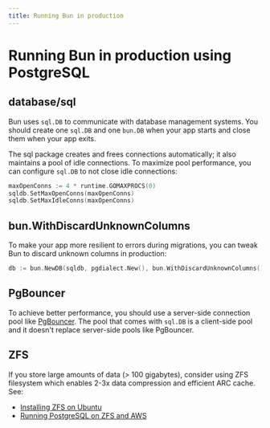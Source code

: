 ```yaml
---
title: Running Bun in production
---
```


# Running Bun in production using PostgreSQL

## database/sql

Bun uses `sql.DB` to communicate with database management systems. You should create one `sql.DB`
and one `bun.DB` when your app starts and close them when your app exits.

The sql package creates and frees connections automatically; it also maintains a pool of idle
connections. To maximize pool performance, you can configure `sql.DB` to not close idle connections:

```go
maxOpenConns := 4 * runtime.GOMAXPROCS(0)
sqldb.SetMaxOpenConns(maxOpenConns)
sqldb.SetMaxIdleConns(maxOpenConns)
```

## bun.WithDiscardUnknownColumns

To make your app more resilient to errors during migrations, you can tweak Bun to discard unknown
columns in production:

```go
db := bun.NewDB(sqldb, pgdialect.New(), bun.WithDiscardUnknownColumns())
```

## PgBouncer

To achieve better performance, you should use a server-side connection pool like
[PgBouncer](https://www.pgbouncer.org/). The pool that comes with `sql.DB` is a client-side pool and
it doesn't replace server-side pools like PgBouncer.

## ZFS

If you store large amounts of data (> 100 gigabytes), consider using ZFS filesystem which enables
2-3x data compression and efficient ARC cache. See:

- [Installing ZFS on Ubuntu](https://blog.uptrace.dev/posts/ubuntu-install-zfs/)
- [Running PostgreSQL on ZFS and AWS](https://blog.uptrace.dev/posts/postgresql-zfs-aws-ebs/)

